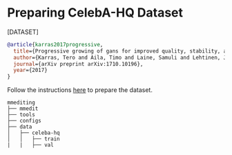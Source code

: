 # Preparing CelebA-HQ Dataset

[DATASET]

```bibtex
@article{karras2017progressive,
  title={Progressive growing of gans for improved quality, stability, and variation},
  author={Karras, Tero and Aila, Timo and Laine, Samuli and Lehtinen, Jaakko},
  journal={arXiv preprint arXiv:1710.10196},
  year={2017}
}
```

Follow the instructions [here](https://github.com/tkarras/progressive_growing_of_gans#preparing-datasets-for-training) to prepare the dataset.

```text
mmediting
├── mmedit
├── tools
├── configs
├── data
│   ├── celeba-hq
│   │   ├── train
|   |   ├── val

```
